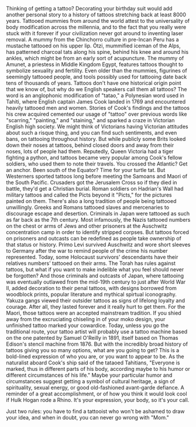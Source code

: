 
Thinking of getting a tattoo?
Decorating your birthday suit would add
another personal story
to a history of tattoos stretching back
at least 8000 years.
Tattooed mummies from around the world
attest to the universality
of body modification
across the millennia,
and to the fact that you really were
stuck with it forever
if your civilization never got around
to inventing laser removal.
A mummy from the Chinchorro culture
in pre-Incan Peru
has a mustache tattooed
on his upper lip.
Ötzi, mummified iceman of the Alps, has
patterned charcoal tats along his spine,
behind his knee 
and around his ankles,
which might be from an early
sort of acupuncture.
The mummy of Amunet, a priestess 
in Middle Kingdom Egypt,
features tattoos thought to symbolize
sexuality and fertility.
Even older than the mummies,
figurines of seemingly tattooed
people,
and tools possibly used for tattooing
date back tens of thousands of years.
Tattoos don&#39;t have one historical
origin point that we know of,
but why do we English speakers
call them all tattoos?
The word is an anglophonic modification
of &quot;tatao,&quot;
a Polynesian word used in Tahiti,
where English captain James Cook
landed in 1769
and encountered heavily tattooed
men and women.
Stories of Cook&#39;s findings
and the tattoos his crew acquired
cemented our usage of &quot;tattoo&quot; 
over previous words like
&quot;scarring,&quot; &quot;painting,&quot; and &quot;staining,&quot;
and sparked a craze in Victorian
English high society.
We might think of Victorians
having Victorian attitudes
about such a risque thing,
and you can find such sentiments, and even
bans, on tattooing throughout history.
But while publicly some Brits looked down
their noses at tattoos,
behind closed doors 
and away from their noses,
lots of people had them.
Reputedly, Queen Victoria had a tiger
fighting a python,
and tattoos became very popular
among Cook&#39;s fellow soldiers,
who used them to note their travels.
You crossed the Atlantic? Get an anchor.
Been south of the Equator?
Time for your turtle tat.
But Westerners sported tattoos 
long before meeting
the Samoans and Maori 
of the South Pacific.
Crusaders got the Jerusalem Cross
so if they died in battle,
they&#39;d get a Christian burial.
Roman soldiers on Hadrian&#39;s Wall
had military tattoos
and called the Picts beyond it &quot;Picts,&quot;
for the pictures painted on them.
There&#39;s also a long tradition
of people being tattooed unwillingly.
Greeks and Romans tattooed slaves
and mercenaries to discourage
escape and desertion.
Criminals in Japan were tattooed as such
as far back as the 7th century.
Most infamously, the Nazis tattooed
numbers on the chest or arms
of Jews and other prisoners
at the Auschwitz concentration camp
in order to identify stripped corpses.
But tattoos forced on prisoners
and outcasts can be redefined
as people take ownership
of that status or history.
Primo Levi survived Auschwitz and wore
short sleeves to Germany after the war
to remind people of the crime
his number represented.
Today, some Holocaust 
survivors&#39; descendants
have their relatives numbers&#39;
tattooed on their arms.
The Torah has rules against tattoos,
but what if you want to make indelible
what you feel should never be forgotten?
And those criminals and outcasts of Japan,
where tattooing was eventually outlawed
from the mid-19th century to 
just after World War II,
added decoration to their penal tattoos,
with designs borrowed from
woodblock prints, popular literature
and mythical spirtual iconography.
Yakuza gangs viewed their outsider tattoos
as signs of lifelong loyalty and courage.
After all, they lasted forever
and it really hurt to get them.
For the Maori, those tattoos were an
accepted mainstream tradition.
If you shied away from the excruciating
chiseling in of your moko design,
your unfinished tattoo marked
your cowardice.
Today, unless you go the traditional route,
your tattoo artist will probably use
a tattoo machine
based on the one patented by
Samuel O&#39;Reilly in 1891,
itself based on Thomas Edison&#39;s
stencil machine from 1876.
But with the incredibly broad history
of tattoos giving you so many options,
what are you going to get?
This is a bold-lined expression of
who you are,
or you want to appear to be.
As the naturalist aboard Cook&#39;s ship
said of the tataoed Tahitians,
&quot;Everyone is marked, thus in different
parts of his body,
according maybe to his humor
or different circumstances of his life.&quot;
Maybe your particular humor
and circumstances
suggest getting a symbol
of cultural heritage,
a sign of spirituality,
sexual energy,
or good old-fashioned
avant-garde defiance.
A reminder of a great accomplishment,
or of how you think it would look
cool if Hulk Hogan rode a Rhino.
It&#39;s your expression, your body, 
so it&#39;s your call.

Just two rules:
you have to find a tattooist who
won&#39;t be ashamed to draw your idea,
and when in doubt, 
you can never go wrong with &quot;Mom.&quot;
